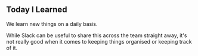 ## Today I Learned

We learn new things on a daily basis.

While Slack can be useful to share this across the team straight away, it's not really good when it comes to keeping things organised or keeping track of it.
